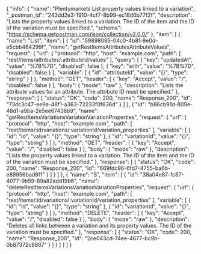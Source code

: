 {
  "info": {
    "name": "Plentymarkets List property values linked to a variation",
    "_postman_id": "243dd2e3-1910-4cf7-8b99-ec18d6b77f2f",
    "description": "Lists the property values linked to a variation. The ID of the item and the ID of the variation must be specified.",
    "schema": "https://schema.getpostman.com/json/collection/v2.0.0/"
  },
  "item": [
    {
      "name": "List",
      "item": [
        {
          "id": "59898085-04c0-4b8f-9e0d-e5cbb464299f",
          "name": "getRestItemsAttributesAttributeValues",
          "request": {
            "url": {
              "protocol": "http",
              "host": "example.com",
              "path": [
                "rest/items/attributes/:attributeId/values"
              ],
              "query": [
                {
                  "key": "updatedAt",
                  "value": "%7B%7D",
                  "disabled": false
                },
                {
                  "key": "with",
                  "value": "%7B%7D",
                  "disabled": false
                }
              ],
              "variable": [
                {
                  "id": "attributeId",
                  "value": "{}",
                  "type": "string"
                }
              ]
            },
            "method": "GET",
            "header": [
              {
                "key": "Accept",
                "value": "*/*",
                "disabled": false
              }
            ],
            "body": {
              "mode": "raw"
            },
            "description": "Lists the attribute values for an attribute. The attribute ID must be specified."
          },
          "response": [
            {
              "status": "OK",
              "code": 200,
              "name": "Response_200",
              "id": "73dc3c47-ee9a-48f1-a363-72233f0f636d"
            }
          ]
        },
        {
          "id": "b86cb91d-809e-48d1-a9ba-2e5ee67438b9",
          "name": "getRestItemsVariationsVariationVariationProperties",
          "request": {
            "url": {
              "protocol": "http",
              "host": "example.com",
              "path": [
                "rest/items/:id/variations/:variationId/variation_properties"
              ],
              "variable": [
                {
                  "id": "id",
                  "value": "{}",
                  "type": "string"
                },
                {
                  "id": "variationId",
                  "value": "{}",
                  "type": "string"
                }
              ]
            },
            "method": "GET",
            "header": [
              {
                "key": "Accept",
                "value": "*/*",
                "disabled": false
              }
            ],
            "body": {
              "mode": "raw"
            },
            "description": "Lists the property values linked to a variation. The ID of the item and the ID of the variation must be specified."
          },
          "response": [
            {
              "status": "OK",
              "code": 200,
              "name": "Response_200",
              "id": "669fdc96-6fd7-4755-ba6b-e89956bad8f1"
            }
          ]
        }
      ]
    },
    {
      "name": "S",
      "item": [
        {
          "id": "38a04e87-fc87-4077-9b59-89a82add19b6",
          "name": "deleteRestItemsVariationsVariationVariationProperties",
          "request": {
            "url": {
              "protocol": "http",
              "host": "example.com",
              "path": [
                "rest/items/:id/variations/:variationId/variation_properties"
              ],
              "variable": [
                {
                  "id": "id",
                  "value": "{}",
                  "type": "string"
                },
                {
                  "id": "variationId",
                  "value": "{}",
                  "type": "string"
                }
              ]
            },
            "method": "DELETE",
            "header": [
              {
                "key": "Accept",
                "value": "*/*",
                "disabled": false
              }
            ],
            "body": {
              "mode": "raw"
            },
            "description": "Deletes all links between a variation and its property values. The ID of the variation must be specified."
          },
          "response": [
            {
              "status": "OK",
              "code": 200,
              "name": "Response_200",
              "id": "2ce043cd-74ee-4677-bc9b-0b87372c9867"
            }
          ]
        }
      ]
    }
  ]
}